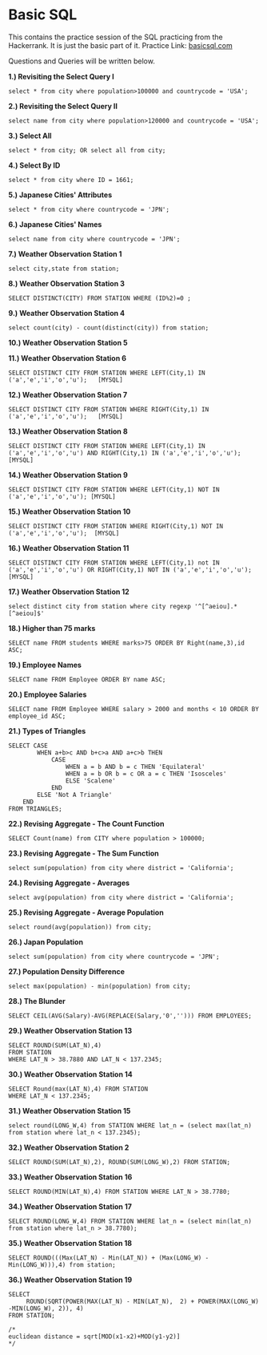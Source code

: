 # Basic SQL
This contains the practice session of the SQL practicing from the Hackerrank. It is just the basic part of it. 
Practice Link: [basicsql.com](https://www.hackerrank.com/domains/sql?filters%5Bskills%5D%5B%5D=SQL%20%28Basic%29)

Questions and Queries will be written below.

**1.) Revisiting the Select Query I** 
```
select * from city where population>100000 and countrycode = 'USA';
```

**2.) Revisiting the Select Query II**
```
select name from city where population>120000 and countrycode = 'USA';
```

**3.) Select All**
```
select * from city; OR select all from city;
```

**4.) Select By ID** 
```
select * from city where ID = 1661;
```

**5.) Japanese Cities' Attributes** 
```
select * from city where countrycode = 'JPN';
```

**6.) Japanese Cities' Names**
```
select name from city where countrycode = 'JPN';
```

**7.) Weather Observation Station 1**
```
select city,state from station;
```

**8.) Weather Observation Station 3**
```
SELECT DISTINCT(CITY) FROM STATION WHERE (ID%2)=0 ;
```

**9.) Weather Observation Station 4**
```
select count(city) - count(distinct(city)) from station;
```

**10.) Weather Observation Station 5**


**11.) Weather Observation Station 6**
```
SELECT DISTINCT CITY FROM STATION WHERE LEFT(City,1) IN ('a','e','i','o','u');   [MYSQL]
```

**12.) Weather Observation Station 7**
```
SELECT DISTINCT CITY FROM STATION WHERE RIGHT(City,1) IN ('a','e','i','o','u');   [MYSQL]
```

**13.) Weather Observation Station 8**
```
SELECT DISTINCT CITY FROM STATION WHERE LEFT(City,1) IN ('a','e','i','o','u') AND RIGHT(City,1) IN ('a','e','i','o','u');    [MYSQL]
```

**14.) Weather Observation Station 9**
```
SELECT DISTINCT CITY FROM STATION WHERE LEFT(City,1) NOT IN ('a','e','i','o','u'); [MYSQL]
```

**15.) Weather Observation Station 10**
```
SELECT DISTINCT CITY FROM STATION WHERE RIGHT(City,1) NOT IN ('a','e','i','o','u');  [MYSQL]
```

**16.) Weather Observation Station 11**
```
SELECT DISTINCT CITY FROM STATION WHERE LEFT(City,1) not IN ('a','e','i','o','u') OR RIGHT(City,1) NOT IN ('a','e','i','o','u');    [MYSQL]
```


**17.) Weather Observation Station 12** 
```
select distinct city from station where city regexp '^[^aeiou].*[^aeiou]$'
```

**18.) Higher than 75 marks**
```
SELECT name FROM students WHERE marks>75 ORDER BY Right(name,3),id ASC; 
```

**19.) Employee Names**
```
SELECT name FROM Employee ORDER BY name ASC;
```

**20.) Employee Salaries**
```
SELECT name FROM Employee WHERE salary > 2000 and months < 10 ORDER BY employee_id ASC;
```

**21.) Types of Triangles**
```
SELECT CASE
        WHEN a+b>c AND b+c>a AND a+c>b THEN
            CASE
                WHEN a = b AND b = c THEN 'Equilateral'
                WHEN a = b OR b = c OR a = c THEN 'Isosceles'
                ELSE 'Scalene'
            END
        ELSE 'Not A Triangle'
    END
FROM TRIANGLES;
```

**22.) Revising Aggregate - The Count Function**
```
SELECT Count(name) from CITY where population > 100000;
```

**23.) Revising Aggregate - The Sum Function**
```
select sum(population) from city where district = 'California';
```

**24.) Revising Aggregate - Averages**
```
select avg(population) from city where district = 'California';
```

**25.) Revising Aggregate - Average Population**
```
select round(avg(population)) from city;
```

**26.) Japan Population**
```
select sum(population) from city where countrycode = 'JPN';
```

**27.) Population Density Difference**
```
select max(population) - min(population) from city;
```

**28.) The Blunder**
```
SELECT CEIL(AVG(Salary)-AVG(REPLACE(Salary,'0',''))) FROM EMPLOYEES;
```
**29.) Weather Observation Station 13**
```
SELECT ROUND(SUM(LAT_N),4) 
FROM STATION
WHERE LAT_N > 38.7880 AND LAT_N < 137.2345;
```

**30.) Weather Observation Station 14**
```
SELECT Round(max(LAT_N),4) FROM STATION
WHERE LAT_N < 137.2345;
```

**31.) Weather Observation Station 15**
```
select round(LONG_W,4) from STATION WHERE lat_n = (select max(lat_n) from station where lat_n < 137.2345);
```
**32.) Weather Observation Station 2**
```
SELECT ROUND(SUM(LAT_N),2), ROUND(SUM(LONG_W),2) FROM STATION;
```

**33.) Weather Observation Station 16**
```
SELECT ROUND(MIN(LAT_N),4) FROM STATION WHERE LAT_N > 38.7780;
```

**34.) Weather Observation Station 17**
```
SELECT ROUND(LONG_W,4) FROM STATION WHERE lat_n = (select min(lat_n) from station where lat_n > 38.7780);
```

**35.) Weather Observation Station 18**
```
SELECT ROUND(((Max(LAT_N) - Min(LAT_N)) + (Max(LONG_W) - Min(LONG_W))),4) from station;
```

**36.) Weather Observation Station 19**
```
SELECT 
     ROUND(SQRT(POWER(MAX(LAT_N) - MIN(LAT_N),  2) + POWER(MAX(LONG_W) -MIN(LONG_W), 2)), 4)
FROM STATION;

/*
euclidean distance = sqrt[MOD(x1-x2)+MOD(y1-y2)]
*/
```